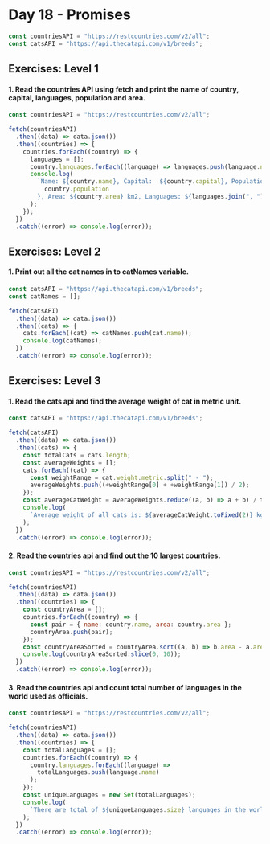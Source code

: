 # Day 18 - Promises

```js
const countriesAPI = "https://restcountries.com/v2/all";
const catsAPI = "https://api.thecatapi.com/v1/breeds";
```

## Exercises: Level 1

#### 1. Read the countries API using fetch and print the name of country, capital, languages, population and area.

```js
const countriesAPI = "https://restcountries.com/v2/all";

fetch(countriesAPI)
  .then((data) => data.json())
  .then((countries) => {
    countries.forEach((country) => {
      languages = [];
      country.languages.forEach((language) => languages.push(language.name));
      console.log(
        `Name: ${country.name}, Capital:  ${country.capital}, Population: ${
          country.population
        }, Area: ${country.area} km2, Languages: ${languages.join(", ")}`
      );
    });
  })
  .catch((error) => console.log(error));
```

## Exercises: Level 2

#### 1. Print out all the cat names in to catNames variable.

```js
const catsAPI = "https://api.thecatapi.com/v1/breeds";
const catNames = [];

fetch(catsAPI)
  .then((data) => data.json())
  .then((cats) => {
    cats.forEach((cat) => catNames.push(cat.name));
    console.log(catNames);
  })
  .catch((error) => console.log(error));
```

## Exercises: Level 3

#### 1. Read the cats api and find the average weight of cat in metric unit.

```js
const catsAPI = "https://api.thecatapi.com/v1/breeds";

fetch(catsAPI)
  .then((data) => data.json())
  .then((cats) => {
    const totalCats = cats.length;
    const averageWeights = [];
    cats.forEach((cat) => {
      const weightRange = cat.weight.metric.split(" - ");
      averageWeights.push((+weightRange[0] + +weightRange[1]) / 2);
    });
    const averageCatWeight = averageWeights.reduce((a, b) => a + b) / totalCats;
    console.log(
      `Average weight of all cats is: ${averageCatWeight.toFixed(2)} kg`
    );
  })
  .catch((error) => console.log(error));
```

#### 2. Read the countries api and find out the 10 largest countries.

```js
const countriesAPI = "https://restcountries.com/v2/all";

fetch(countriesAPI)
  .then((data) => data.json())
  .then((countries) => {
    const countryArea = [];
    countries.forEach((country) => {
      const pair = { name: country.name, area: country.area };
      countryArea.push(pair);
    });
    const countryAreaSorted = countryArea.sort((a, b) => b.area - a.area);
    console.log(countryAreaSorted.slice(0, 10));
  })
  .catch((error) => console.log(error));
```

#### 3. Read the countries api and count total number of languages in the world used as officials.

```js
const countriesAPI = "https://restcountries.com/v2/all";

fetch(countriesAPI)
  .then((data) => data.json())
  .then((countries) => {
    const totalLanguages = [];
    countries.forEach((country) => {
      country.languages.forEach((language) =>
        totalLanguages.push(language.name)
      );
    });
    const uniqueLanguages = new Set(totalLanguages);
    console.log(
      `There are total of ${uniqueLanguages.size} languages in the world.`
    );
  })
  .catch((error) => console.log(error));
```

